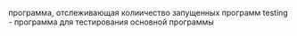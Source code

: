 программа, отслеживающая колиичество запущенных программ
testing - программа для тестирования основной программы
